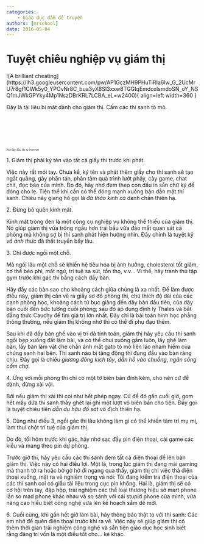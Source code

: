 ```yaml
---
categories:
    - Giáo dục dầm dề truyện
authors: [mrschool]
date: 2016-05-04
---
```


# Tuyệt chiêu nghiệp vụ giám thị

<div class="result" markdown>
![A brilliant cheating](https://lh3.googleusercontent.com/pw/AP1GczMH9PHuTiRIa6Iw_G_2UcMrU7r8gf1CWk5y0_YPOvNr8C_bua3yX8SI3xxw8TGGIqEmdoxIsmdoSN_oY_NSQ1mJWkGPYky4Mp1NszDBrKRL7LCBA_eL=w2400){ align=left width=360 }

Đây là tài liệu bí mật dành cho giám thị. Cấm các thí sanh tò mò.
</div>
<br>
<br>
<br>
<!-- more -->
<br>
<br>
<span style="font-size: 0.5em;">Ảnh lấy đâu đó từ Internet</span>

1\. Giám thị phải ký tên vào tất cả giấy thi trước khi phát.

Việc này rất mỏi tay. Chưa kể, ký tên và phát thêm giấy cho thí sanh sẽ tạo ngắt quãng, gây phân tán, phân tâm quá trình lướt phây, cày game, chat chit, đọc báo của mình. Do đó, hãy nhớ đem theo con dấu in sẵn chữ ký để đóng cho lẹ. Tiện thể khi cần có thể đóng mạnh xuống bàn dằn mặt thí sanh. Chiêu này giang hồ gọi là *đả thảo kinh xà* danh chấn thiên hạ.

2\. Đừng bỏ quên kính mát.

Kính mát tròng đen là một công cụ nghiệp vụ không thể thiếu của giám thị. Nó giúp giám thị vừa trông ngầu hơn trái bầu vừa đảo mắt quan sát cả phòng mà không sợ bị thí sanh phát hiện hướng nhìn. Đây chính là tuyệt kỹ *vô ảnh thức* đã thất truyền bấy lâu.

3\. Chỉ được ngồi một chỗ.

Mà ngồi lâu một chỗ sẽ khiến hệ tiêu hóa bị ảnh hưởng, cholesterol tốt giảm, cơ thể béo phì, mất ngủ, trí tuệ sa sút, tổn thọ, v.v... Vì thế, hãy tranh thủ tập gym trước khi gác thi bằng cách đẩy bàn.

Hãy đẩy các bàn sao cho khoảng cách giữa chúng là xa nhất. Để làm được điều này, giám thị cần vẽ ra giấy sơ đồ phòng thi, chú thích độ dài của các cạnh phòng học, khoảng cách từ bục giảng đến dãy bàn đầu tiên, của dãy bàn cuối đến bức tường cuối phòng; sau đó áp dụng định lý Thales và bất đẳng thức Cauchy để tìm giá trị lớn nhất. Đây chỉ là bài toán hình học phẳng thông thường, nếu giám thị không nhớ thì có thể đi phụ đạo thêm.

Sau khi đã đẩy bàn ghế vào vị trí đã tính toán, giám thị hãy yêu cầu thí sanh ngồi bẹp xuống đất làm bài, và có thể chui xuống gầm luôn, lấy ghế làm bàn, lấy bàn làm vật che chắn ánh mắt gato tò mò liên láo nham hiểm của chúng sanh hai bên. Thí sanh nào bị tăng động thì đụng đầu vào bàn ráng chịu. Đây gọi là chiêu *giương đông kích tây*, *dẫn hổ vào chuồng*, *ngăn sông cấm chợ*.

4\. Ứng với mỗi phòng thi chỉ có một tờ biên bản đính kèm, cho nên cứ để dành, đừng xài vội.

Bởi nếu giám thị xài thì coi như hết phép ngay. Cứ để đó gần cuối giờ, gom hết mấy đứa thí sanh thấy ghét lại ghi một lượt vô biên bản cho tiện. Đây gọi là tuyệt chiêu tiên *dẫn dụ hậu đồ sát* vô địch thiên hạ.

5\. Cũng như điều 3, ngồi gác thi lâu không làm gì có thể khiến tâm trí mụ mị, làm thui chột trí tuệ của giám thị.

Do đó, tối hôm trước khi gác, hãy nhớ sạc đầy pin điện thoại, cài game các kiểu và mang theo pin dự phòng.

Trước giờ thi, hãy yêu cầu các thí sanh đem tất cả điện thoại để lên bàn giám thị. Việc này có hai điều lợi. Một là, trong lúc giám thị đang mãi gaming mà thanh tờ ra hoặc bờ gờ hờ đi ngang qua thấy, giám thị chỉ việc thả điện thoại xuống, mặt ra vẻ nghiêm trọng và nói: Tôi đang kiểm tra điện thoại của các thí sanh coi có giấu tài liệu trong cục pin không. Hai là, giám thị sẽ có cơ hội trên tay, đập hộp, trải nghiệm các thể loại thương hiệu sờ mart phone lẫn so mad phone khác nhau và so sánh với cái stupid phone của mình, vừa nâng cao hiểu biết công nghệ vừa lên kế hoạch sắm dế mới.

6\. Cuối cùng, khi gần hết giờ làm bài, hãy thông báo thật to với thí sanh: Các em nhớ để quên điện thoại trước khi ra về. Việc này sẽ giúp giám thị có thêm thời gian trải nghiệm công nghệ và sẵn tiện giáo dục học sinh biết rằng đãng trí vốn là một điều tốt cho... kẻ khác.